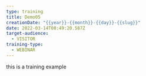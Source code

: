 ```yaml
---
type: training
title: Demo05
creationDate: "{{year}}-{{month}}-{{day}}-{{slug}}"
date: 2022-03-14T08:49:20.587Z
target-audience:
  - VISITOR
training-type:
  - WEBINAR
---
```

this is a training example